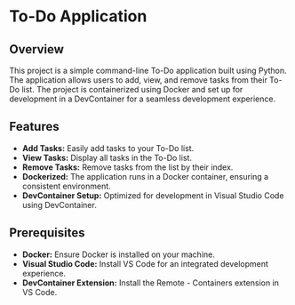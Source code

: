 # To-Do Application

## Overview

This project is a simple command-line To-Do application built using Python. The application allows users to add, view, and remove tasks from their To-Do list. The project is containerized using Docker and set up for development in a DevContainer for a seamless development experience.

## Features

- **Add Tasks:** Easily add tasks to your To-Do list.
- **View Tasks:** Display all tasks in the To-Do list.
- **Remove Tasks:** Remove tasks from the list by their index.
- **Dockerized:** The application runs in a Docker container, ensuring a consistent environment.
- **DevContainer Setup:** Optimized for development in Visual Studio Code using DevContainer.

## Prerequisites

- **Docker:** Ensure Docker is installed on your machine.
- **Visual Studio Code:** Install VS Code for an integrated development experience.
- **DevContainer Extension:** Install the Remote - Containers extension in VS Code.